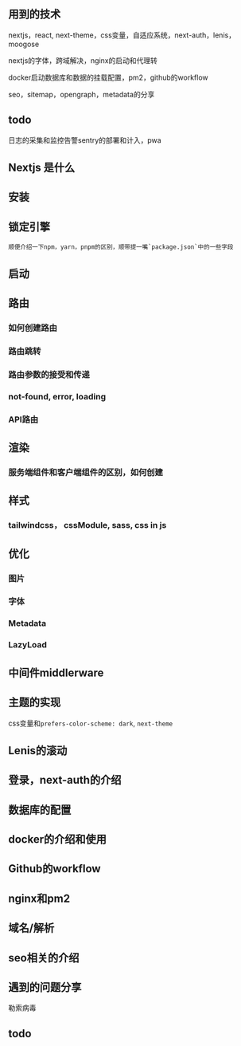 ## 用到的技术

nextjs，react, next-theme，css变量，自适应系统，next-auth，lenis，moogose

nextjs的字体，跨域解决，nginx的启动和代理转

docker启动数据库和数据的挂载配置，pm2，github的workflow

seo，sitemap，opengraph，metadata的分享


## todo

日志的采集和监控告警sentry的部署和计入，pwa


## Nextjs 是什么

## 安装

## 锁定引擎

    顺便介绍一下npm，yarn，pnpm的区别，顺带提一嘴`package.json`中的一些字段

## 启动

## 路由

### 如何创建路由

### 路由跳转

### 路由参数的接受和传递

### not-found, error, loading
    

### API路由

## 渲染

### 服务端组件和客户端组件的区别，如何创建

## 样式

### tailwindcss， cssModule, sass, css in js

## 优化

### 图片

### 字体

### Metadata

### LazyLoad

## 中间件middlerware

## 主题的实现

css变量和`prefers-color-scheme: dark`, `next-theme`

## Lenis的滚动

## 登录，next-auth的介绍

## 数据库的配置

## docker的介绍和使用

## Github的workflow

## nginx和pm2

## 域名/解析

## seo相关的介绍

## 遇到的问题分享

勒索病毒

## todo